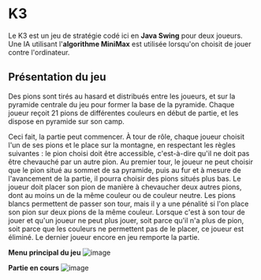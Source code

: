 # K3
Le K3 est un jeu de stratégie codé ici en **Java Swing** pour deux joueurs. Une IA utilisant l'**algorithme MiniMax** est utilisée lorsqu'on choisit
de jouer contre l'ordinateur.

## Présentation du jeu

Des pions sont tirés au hasard et distribués entre les joueurs, et sur la pyramide centrale du jeu pour former la base de la pyramide.
Chaque joueur reçoit 21 pions de différentes couleurs en début de partie, et les dispose en pyramide sur son camp.

Ceci fait, la partie peut commencer.
À tour de rôle, chaque joueur choisit l'un de ses pions et le place sur la montagne, en respectant les règles suivantes :
le pion choisi doit être accessible, c'est-à-dire qu'il ne doit pas être chevauché par un autre pion. Au premier tour, le
joueur ne peut choisir que le pion situé au sommet de sa pyramide, puis au fur et à mesure de l'avancement de la partie,
il pourra choisir des pions situés plus bas. Le joueur doit placer son pion de manière à chevaucher deux autres pions, dont
au moins un de la même couleur ou de couleur neutre. Les pions blancs permettent de passer son tour, mais il y a une
pénalité si l'on place son pion sur deux pions de la même couleur. Lorsque c'est à son tour de jouer et qu'un joueur ne peut
plus jouer, soit parce qu'il n'a plus de pion, soit parce que les couleurs ne permettent pas de le placer, ce joueur est
éliminé. Le dernier joueur encore en jeu remporte la partie.

**Menu principal du jeu**
![image](https://github.com/Cengokill/K3/assets/61111039/0f21e8ae-2069-42f5-8452-d27a03e30f1a)

**Partie en cours**
![image](https://github.com/Cengokill/K3/assets/61111039/f528931d-a368-4af6-a1b4-986cdec59953)
